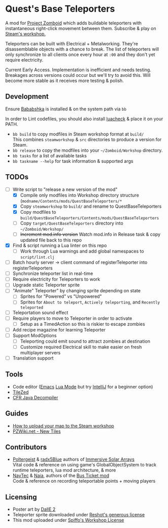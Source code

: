 # Quest's Base Teleporters
A mod for [Project Zomboid](https://projectzomboid.com/) which adds buildable teleporters with instantaneous right-click movement between them. Subscribe & play on [Steam's workshop.](https://steamcommunity.com/sharedfiles/filedetails/?id=2979721745)

Teleporters can be built with Electrical + Metalworking. They're disassemblable objects with a chance to break. The list of teleporters will only synchronize to all clients once every hour at `:00` and they don't yet require electricity.

Current Early Access. Implementation is inefficient and needs testing. Breakages across versions could occur but we'll try to avoid this. Will become more stable as it receives more testing & polish.

## Development

Ensure [Bababshka](https://babashka.org/) is installed & on the system path via `bb`

In order to Lint codefiles, you should also install [luacheck](https://github.com/mpeterv/luacheck) & place it on your PATH.

* `bb build` to copy modfiles in Steam workshop format at `build/`\
  This combines `steamworkshop` & `src` directories to produce a version for Steam.
* `bb release` to copy the modfiles into your `~/Zomboid/Workshop` directory.
* `bb tasks` for a list of available tasks
* `bb taskname --help` for task information & supported args

## TODOs
- [ ] Write script to "release a new version of the mod"
  - [x] Compile only modfiles into Workshop directory structure (`modname/Contents/mods/QuestBaseTeleporters/*`
  - [x] Copy `steamworkshop` to `build/` and rename to QuestBaseTeleporters
  - [x] Copy modfiles to `build/QuestBaseTeleporters/Contents/mods/QuestBaseTeleporters`
  - [ ] Copy `target/QuestBaseTeleporters` directory into `~/Zomboid/Workshop/`
  - [ ] ~~Increment mod.info version~~ Watch mod.info in Release task & copy updated file back to this repo
- [x] Find & script running a Lua linter on this repo
  - [ ] Work through Lua warnings and add global namespaces to `script/lint.clj`
- [ ] Batch hourly server -> client command of registerTeleporter into registerTeleporters
- [ ] Synchronize teleporter list in real-time
- [ ] Require electricity for Teleporters to work
- [ ] Upgrade static Teleporter sprite
- [ ] "Animate" Teleporter" by changing sprite depending on state
  - [ ] Sprites for "Powered" vs "Unpowered"
  - [ ] Sprites for `About to teleport`, `Actively teleporting`, and `Recently teleported`
- [ ] Teleportation sound effect
- [ ] Require players to move to Teleporter in order to activate
  - [ ] Setup as a TimedAction so this is riskier to escape zombies
- [ ] Add recipe magazine for learning Teleporter
- [ ] Support ModOptions
  - [ ] Teleporting could emit sound to attract zombies at destination
  - [ ] Customize required Electrical skill to make easier on fresh multiplayer servers
- [ ] Translation support

## Tools
* Code editor ([Emacs](https://www.gnu.org/software/emacs/) [Lua Mode](https://github.com/immerrr/lua-mode) but try [IntelliJ](https://www.jetbrains.com/idea/download/) for a beginner option)
* [TileZed](https://theindiestone.com/forums/index.php?/topic/59675-latest-tilezed-worlded-and-tilesets-september-8-2022/)
* [CFR Java Decompiler](https://www.benf.org/other/cfr/)

## Guides
* [How to upload your map to the Steam workshop](https://steamcommunity.com/sharedfiles/filedetails/?id=534034411)
* [PZWiki.net - New Tiles](https://pzwiki.net/wiki/New_Tiles)

## Contributors
* [Poltergeist](https://github.com/Poltergeistzx) & [radx5Blue](https://github.com/radx5Blue) authors of [Immersive Solar Arrays](https://github.com/Poltergeistzx/ImmersiveSolarArrays)\
  Vital code & reference on using game's GlobalObjectSystem to track runtime teleporters, lua mod architecture, & more
* [NayTec](https://steamcommunity.com/profiles/76561198031286597) & [Naia](https://steamcommunity.com/profiles/76561198133217288), authors of the [Bus Ticket mod](https://steamcommunity.com/sharedfiles/filedetails/?id=2866535182)\
  Code & reference on recording teleportable points + moving players

## Licensing
* Poster art by [DallE 2](https://openai.com/product/dall-e-2)
* Teleporter sprite downloaded under [Reshot's generous license](https://www.reshot.com/license/)
* This mod uploaded under [Spiffo's Workshop License](https://steamcommunity.com/sharedfiles/filedetails/?id=2872282653)